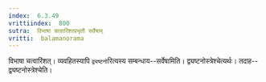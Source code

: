 ```yaml
---
index:  6.3.49
vrittiindex:  800
sutra:  विभाषा चत्वारिंशत्प्रभृतौ सर्वेषाम्
vritti:  balamanorama 
---
```


विभाषा चत्वारिंशत्। व्यवहितस्यापि `द्व्यष्टनो`रित्यस्य सम्बन्धाय--सर्वेषामिति। द्व्यष्टनोस्त्रेश्चेत्यर्थः। तदाह--द्व्यष्टनोस्त्रेश्चेति।

